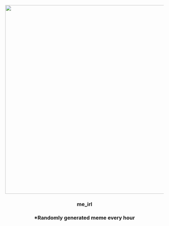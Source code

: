 <p align="center">
        <img src="https://i.redd.it/kaikqze6bsy91.gif" width="600" height="600">
        </p>
        <h3 align="center">me_irl</h3>
        <h3 align="center">*Randomly generated meme every hour</h3>
    